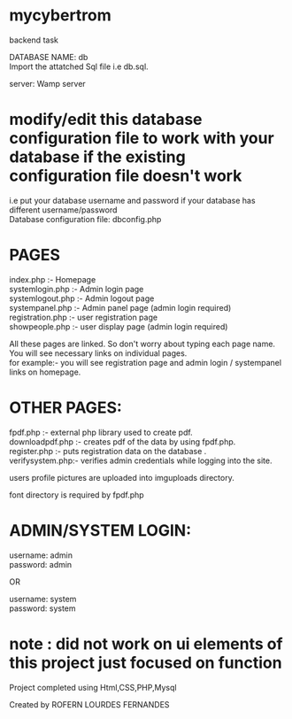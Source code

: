 # mycybertrom
 backend task

DATABASE NAME: db <br />
Import the attatched Sql file i.e db.sql. 

server: Wamp server

# modify/edit this database configuration file to work with your database if the existing configuration file doesn't work
i.e put your database username and password if your database has different username/password <br />
Database configuration file: dbconfig.php

# PAGES
index.php :- Homepage <br />
systemlogin.php :- Admin login page <br />
systemlogout.php :- Admin logout page <br />
systempanel.php :- Admin panel page (admin login required) <br />
registration.php :- user registration page <br />
showpeople.php :- user display page (admin login required) 

All these pages are linked. So don't worry about typing each page name. You will see necessary links on individual pages. <br />
for example:-
you will see registration page and admin login / systempanel links on homepage.

# OTHER PAGES:
fpdf.php :- external php library used to create pdf. <br />
downloadpdf.php :- creates pdf of the data by using fpdf.php. <br />
register.php :- puts registration data on the database . <br />
verifysystem.php:- verifies admin credentials while logging into the site.

users profile pictures are uploaded into imguploads directory.

font directory is required by fpdf.php


# ADMIN/SYSTEM LOGIN:
username: admin <br />
password: admin

OR

username: system <br />
password: system

# note : did not work on ui elements of this project just focused on function



Project completed using Html,CSS,PHP,Mysql

Created by ROFERN LOURDES FERNANDES
